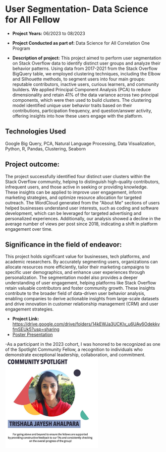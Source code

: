 # User Segmentation- Data Science for All Fellow

-	**Project Years:** 06/2023 to 08/2023

-	**Project Conducted as part of:** Data Science for All Correlation One Program

-	**Description of project:** 
This project aimed to perform user segmentation on Stack Overflow data to identify distinct user groups and analyze their behavior patterns. Using data from 2017-2021 from the Stack Overflow BigQuery table, we employed clustering techniques, including the Elbow and Silhouette methods, to segment users into four main groups: reputable contributors, inactive users, curious learners, and community builders. We applied Principal Component Analysis (PCA) to reduce dimensionality and retain 41% of the data variance across two principal components, which were then used to build clusters. The clustering model identified unique user behavior traits based on their contributions, participation frequency, and question/answer activity, offering insights into how these users engage with the platform.

## Technologies Used
Google Big Query, PCA, Natural Language Processing, Data Visualization, Python, R, Pandas, Clustering, Seaborn

## Project outcome: 
The project successfully identified four distinct user clusters within the Stack Overflow community, helping to distinguish high-quality contributors, infrequent users, and those active in seeking or providing knowledge. These insights can be applied to improve user engagement, inform marketing strategies, and optimize resource allocation for targeted outreach. The WordCloud generated from the "About Me" sections of users helped businesses understand user interests, such as coding and software development, which can be leveraged for targeted advertising and personalized experiences. Additionally, our analysis showed a decline in the average number of views per post since 2018, indicating a shift in platform engagement over time.

## Significance in the field of endeavor: 
This project holds significant value for businesses, tech platforms, and academic researchers. By accurately segmenting users, organizations can allocate resources more efficiently, tailor their marketing campaigns to specific user demographics, and enhance user experiences through personalization. The segmentation model also provides a deeper understanding of user engagement, helping platforms like Stack Overflow retain valuable contributors and foster community growth. These insights contribute to the broader field of data-driven user behavior analysis, enabling companies to derive actionable insights from large-scale datasets and drive innovation in customer relationship management (CRM) and user engagement strategies. 

-	**Project Link:** https://drive.google.com/drive/folders/14kEWJa3UCKIv_u6UAy6OdekkyfmSEUk5?usp=sharing
-	[Poster Presentation](images/User_segmentation.pdf)

-As a participant in the 2023 cohort, I was honored to be recognized as one of the Spotlight Community Fellow, a recognition to individuals who demonstrate exceptional leadership, collaboration, and commitment.
<img src="images/Community_Spotlight.JPG" alt="Community Spotlight!" width="300">

